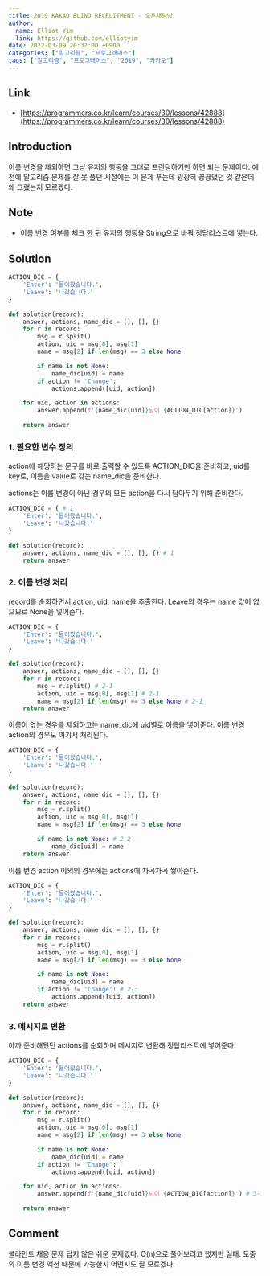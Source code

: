```yaml
---
title: 2019 KAKAO BLIND RECRUITMENT - 오픈채팅방
author:
  name: Elliot Yim
  link: https://github.com/elliotyim
date: 2022-03-09 20:32:00 +0900
categories: ["알고리즘", "프로그래머스"]
tags: ["알고리즘", "프로그래머스", "2019", "카카오"]
---
```


## Link

- [https://programmers.co.kr/learn/courses/30/lessons/42888](https://programmers.co.kr/learn/courses/30/lessons/42888)

## Introduction

이름 변경을 제외하면 그냥 유저의 행동을 그대로 프린팅하기만 하면 되는 문제이다. 예전에 알고리즘 문제를 잘 못 풀던 시절에는 이 문제 푸는데 굉장히 끙끙댔던 것 같은데 왜 그랬는지 모르겠다.

## Note

- 이름 변경 여부를 체크 한 뒤 유저의 행동을 String으로 바꿔 정답리스트에 넣는다.

## Solution

```python
ACTION_DIC = {
    'Enter': '들어왔습니다.',
    'Leave': '나갔습니다.'
}

def solution(record):
    answer, actions, name_dic = [], [], {}
    for r in record:
        msg = r.split()
        action, uid = msg[0], msg[1]
        name = msg[2] if len(msg) == 3 else None

        if name is not None:
            name_dic[uid] = name
        if action != 'Change':
            actions.append([uid, action])

    for uid, action in actions:
        answer.append(f'{name_dic[uid]}님이 {ACTION_DIC[action]}')

    return answer
```

### 1. 필요한 변수 정의

action에 해당하는 문구를 바로 출력할 수 있도록 ACTION_DIC을 준비하고, uid를 key로, 이름을 value로 갖는 name_dic을 준비한다.

actions는 이름 변경이 아닌 경우의 모든 action을 다시 담아두기 위해 준비한다.

```python
ACTION_DIC = { # 1
    'Enter': '들어왔습니다.',
    'Leave': '나갔습니다.'
}

def solution(record):
    answer, actions, name_dic = [], [], {} # 1
    return answer
```

### 2. 이름 변경 처리

record를 순회하면서 action, uid, name을 추출한다. Leave의 경우는 name 값이 없으므로 None을 넣어준다.

```python
ACTION_DIC = {
    'Enter': '들어왔습니다.',
    'Leave': '나갔습니다.'
}

def solution(record):
    answer, actions, name_dic = [], [], {}
    for r in record:
        msg = r.split() # 2-1
        action, uid = msg[0], msg[1] # 2-1
        name = msg[2] if len(msg) == 3 else None # 2-1
    return answer
```

이름이 없는 경우를 제외하고는 name_dic에 uid별로 이름을 넣어준다. 이름 변경 action의 경우도 여기서 처리된다.

```python
ACTION_DIC = {
    'Enter': '들어왔습니다.',
    'Leave': '나갔습니다.'
}

def solution(record):
    answer, actions, name_dic = [], [], {}
    for r in record:
        msg = r.split()
        action, uid = msg[0], msg[1]
        name = msg[2] if len(msg) == 3 else None

        if name is not None: # 2-2
            name_dic[uid] = name
    return answer
```

이름 변경 action 이외의 경우에는 actions에 차곡차곡 쌓아준다.

```python
ACTION_DIC = {
    'Enter': '들어왔습니다.',
    'Leave': '나갔습니다.'
}

def solution(record):
    answer, actions, name_dic = [], [], {}
    for r in record:
        msg = r.split()
        action, uid = msg[0], msg[1]
        name = msg[2] if len(msg) == 3 else None

        if name is not None:
            name_dic[uid] = name
        if action != 'Change': # 2-3
            actions.append([uid, action])
    return answer
```

### 3. 메시지로 변환

아까 준비해뒀던 actions를 순회하며 메시지로 변환해 정답리스트에 넣어준다.

```python
ACTION_DIC = {
    'Enter': '들어왔습니다.',
    'Leave': '나갔습니다.'
}

def solution(record):
    answer, actions, name_dic = [], [], {}
    for r in record:
        msg = r.split()
        action, uid = msg[0], msg[1]
        name = msg[2] if len(msg) == 3 else None

        if name is not None:
            name_dic[uid] = name
        if action != 'Change':
            actions.append([uid, action])

    for uid, action in actions:
        answer.append(f'{name_dic[uid]}님이 {ACTION_DIC[action]}') # 3-1

    return answer
```

## Comment

블라인드 채용 문제 답지 않은 쉬운 문제였다. O(n)으로 풀어보려고 했지만 실패. 도중의 이름 변경 액션 때문에 가능한지 어떤지도 잘 모르겠다.
